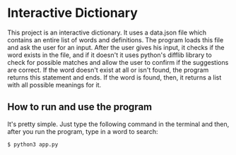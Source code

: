 # Interactive Dictionary 
This project is an interactive dictionary. It uses a data.json file which contains an entire list of words and definitions. The program loads this file and ask the user for an input. After the user gives his input, it checks if the word exists in the file, and if it doesn't it uses python's difflib library to check for possible matches and allow the user to confirm if the suggestions are correct. If the word doesn't exist at all or isn't found, the program returns this statement and ends. If the word is found, then, it returns a list with all possible meanings for it. 

## How to run and use the program
It's pretty simple. Just type the following command in the terminal and then, after you run the program, type in a word to search:
```
$ python3 app.py
```

